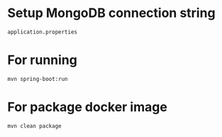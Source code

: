 # Setup MongoDB connection string
`application.properties`

# For running
`mvn spring-boot:run`

# For package docker image
`mvn clean package`
